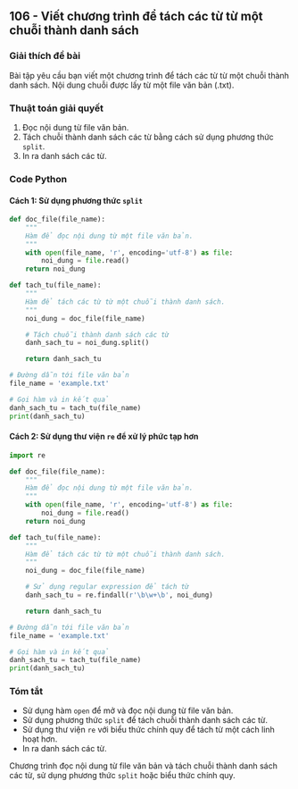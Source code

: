 ## 106 - Viết chương trình để tách các từ từ một chuỗi thành danh sách

### Giải thích đề bài

Bài tập yêu cầu bạn viết một chương trình để tách các từ từ một chuỗi thành danh sách. Nội dung chuỗi được lấy từ một file văn bản (.txt).

### Thuật toán giải quyết

1. Đọc nội dung từ file văn bản.
2. Tách chuỗi thành danh sách các từ bằng cách sử dụng phương thức `split`.
3. In ra danh sách các từ.

### Code Python

#### Cách 1: Sử dụng phương thức `split`

```python
def doc_file(file_name):
    """
    Hàm để đọc nội dung từ một file văn bản.
    """
    with open(file_name, 'r', encoding='utf-8') as file:
        noi_dung = file.read()
    return noi_dung

def tach_tu(file_name):
    """
    Hàm để tách các từ từ một chuỗi thành danh sách.
    """
    noi_dung = doc_file(file_name)

    # Tách chuỗi thành danh sách các từ
    danh_sach_tu = noi_dung.split()

    return danh_sach_tu

# Đường dẫn tới file văn bản
file_name = 'example.txt'

# Gọi hàm và in kết quả
danh_sach_tu = tach_tu(file_name)
print(danh_sach_tu)
```

#### Cách 2: Sử dụng thư viện `re` để xử lý phức tạp hơn

```python
import re

def doc_file(file_name):
    """
    Hàm để đọc nội dung từ một file văn bản.
    """
    with open(file_name, 'r', encoding='utf-8') as file:
        noi_dung = file.read()
    return noi_dung

def tach_tu(file_name):
    """
    Hàm để tách các từ từ một chuỗi thành danh sách.
    """
    noi_dung = doc_file(file_name)

    # Sử dụng regular expression để tách từ
    danh_sach_tu = re.findall(r'\b\w+\b', noi_dung)

    return danh_sach_tu

# Đường dẫn tới file văn bản
file_name = 'example.txt'

# Gọi hàm và in kết quả
danh_sach_tu = tach_tu(file_name)
print(danh_sach_tu)
```

### Tóm tắt

- Sử dụng hàm `open` để mở và đọc nội dung từ file văn bản.
- Sử dụng phương thức `split` để tách chuỗi thành danh sách các từ.
- Sử dụng thư viện `re` với biểu thức chính quy để tách từ một cách linh hoạt hơn.
- In ra danh sách các từ.

Chương trình đọc nội dung từ file văn bản và tách chuỗi thành danh sách các từ, sử dụng phương thức `split` hoặc biểu thức chính quy.
